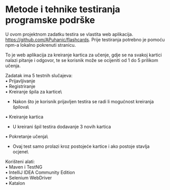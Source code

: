 # Metode i tehnike testiranja programske podrške

U ovom projektnom zadatku testira se vlastita web aplikacija.
https://github.com/APuhanic/flashcards. Prije testiranja potrebno je pomoću npm-a lokalno pokrenuti stranicu.

To je web aplikacija za kreiranje kartica za učenje, gdje se na svakoj kartici nalazi pitanje i odgovor, te se korisnik može se ocijeniti od 1 do 5 prilikom učenja.

Zadatak ima 5 testnih slučajeva:\
• Prijavljivanje\
• Registriranje\
• Kreiranje špila za kartice\
* Nakon što je korisnik prijavljen testira se radi li mogućnost kreiranja špilova\

• Kreiranje kartica
*  U kreirani špil testira dodavanje 3 novih kartica

• Pokretanje učenja\
* Ovaj test samo prolazi kroz postojeće kartice i ako postoje stavlja ocjene\

Korišteni alati:\
• Maven i TestNG\
• IntelliJ IDEA Community Edition\
• Selenium WebDriver\
• Katalon 

